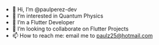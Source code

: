 - 👋 Hi, I’m @paulperez-dev
- 👀 I’m interested in Quantum Physics
- 🌱 I’m a Flutter Developer
- 💞️ I’m looking to collaborate on Flutter Projects
- 📫 How to reach me: email me to paulz25@hotmail.com

<!---
paulperez-dev/paulperez-dev is a ✨ special ✨ repository because its `README.md` (this file) appears on your GitHub profile.
You can click the Preview link to take a look at your changes.
--->
